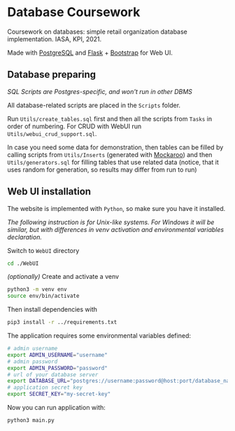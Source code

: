 # Database Coursework
Coursework on databases: simple retail organization database implementation. IASA, KPI, 2021.

Made with [PostgreSQL](https://www.postgresql.org/) and [Flask](https://flask.palletsprojects.com/) + [Bootstrap](https://getbootstrap.com/) for Web UI.

## Database preparing
_SQL Scripts are Postgres-specific, and won't run in other DBMS_

All database-related scripts are placed in the `Scripts` folder.

Run `Utils/create_tables.sql` first and then all the scripts from `Tasks` in order of numbering. For CRUD with WebUI run `Utils/webui_crud_support.sql`.

In case you need some data for demonstration, then tables can be filled by calling scripts from `Utils/Inserts` (generated with [Mockaroo](https://www.mockaroo.com/)) and then `Utils/generators.sql` for filling tables that use related data (notice, that it uses random for generation, so results may differ from run to run)

## Web UI installation
The website is implemented with `Python`, so make sure you have it installed.

_The following instruction is for Unix-like systems. For Windows it will be similar, but with differences in venv activation and environmental variables declaration._

Switch to `WebUI` directory
```bash
cd ./WebUI
```
_(optionally)_ Create and activate a venv
```bash
python3 -m venv env
source env/bin/activate 
```
Then install dependencies with
```bash
pip3 install -r ../requirements.txt
```

The application requires some environmental variables defined:
```bash
# admin username 
export ADMIN_USERNAME="username"
# admin password
export ADMIN_PASSWORD="password"
# url of your database server
export DATABASE_URL="postgres://username:password@host:port/database_name"
# application secret key
export SECRET_KEY="my-secret-key"
```

Now you can run application with:
```bash
python3 main.py
```
